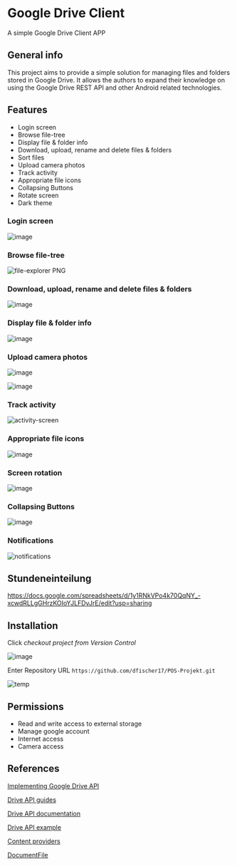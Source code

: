 # Google Drive Client
A simple Google Drive Client APP

## General info
This project aims to provide a simple solution for managing files and folders stored in Google Drive. It allows the authors to expand their knowledge on using the Google Drive REST API and other Android related technologies.

## Features
- Login screen
- Browse file-tree
- Display file & folder info
- Download, upload, rename and delete files & folders
- Sort files
- Upload camera photos
- Track activity
- Appropriate file icons
- Collapsing Buttons
- Rotate screen
- Dark theme

### Login screen
![image](https://user-images.githubusercontent.com/51889690/85346191-fd206500-b4f4-11ea-91d8-4389e126395e.png)

### Browse file-tree
![file-explorer PNG](https://user-images.githubusercontent.com/51889690/85583186-52b45900-b63e-11ea-901e-7b31cc53630f.jpg)

### Download, upload, rename and delete files & folders
![image](https://user-images.githubusercontent.com/51889690/85343843-5042e980-b4ee-11ea-901c-b8f4e5ee0d19.png)

### Display file & folder info
![image](https://user-images.githubusercontent.com/51889690/85343604-8f246f80-b4ed-11ea-8432-852973033538.png)

### Upload camera photos
![image](https://user-images.githubusercontent.com/51889690/85346532-0958f200-b4f6-11ea-8fb3-28365429479c.png)

![image](https://user-images.githubusercontent.com/51889690/85344645-8c774980-b4f0-11ea-8bb8-c74091297386.png)

### Track activity
![activity-screen](https://user-images.githubusercontent.com/51889690/85584374-614f4000-b63f-11ea-8166-0e4553460d2c.jpg)

### Appropriate file icons
![image](https://user-images.githubusercontent.com/51889690/85345169-0d831080-b4f2-11ea-8d1c-e4d135df2938.png)

### Screen rotation
![image](https://user-images.githubusercontent.com/51889690/85345269-681c6c80-b4f2-11ea-990b-7517ce7e23e7.png)

### Collapsing Buttons
![image](https://user-images.githubusercontent.com/51889690/85345991-5cca4080-b4f4-11ea-844a-d8f285bbd672.png)

### Notifications
![notifications](https://user-images.githubusercontent.com/51889690/86032599-e370a780-ba37-11ea-83a5-7fdb1d977dc5.png)

## Stundeneinteilung
https://docs.google.com/spreadsheets/d/1y1RNkVPo4k70QqNY_-xcwdRLLgGHrzKOIoYJLFDvJrE/edit?usp=sharing

## Installation
Click *checkout project from Version Control*

![image](https://user-images.githubusercontent.com/51889690/85586981-a96f6200-b641-11ea-8a75-79f0a53f524c.png)

Enter Repository URL ```https://github.com/dfischer17/POS-Projekt.git```

![temp](https://user-images.githubusercontent.com/51889690/85586287-159d9600-b641-11ea-8bea-20843bf20676.jpg)

## Permissions
- Read and write access to external storage
- Manage google account
- Internet access
- Camera access

## References
[Implementing Google Drive API](https://github.com/mesadhan/google-drive-app)

[Drive API guides](https://developers.google.com/drive/api/v3/about-sdk)

[Drive API documentation](https://googleapis.dev/java/google-api-services-drive/latest/index.html)

[Drive API example](https://github.com/gsuitedevs/android-samples/tree/master/drive/deprecation)

[Content providers](https://developer.android.com/guide/topics/providers/content-providers)

[DocumentFile](https://developer.android.com/reference/androidx/documentfile/provider/DocumentFile)
